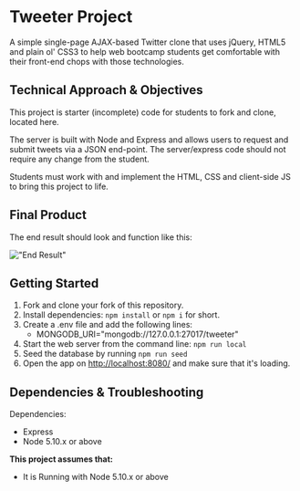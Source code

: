 # Tweeter Project

A simple single-page AJAX-based Twitter clone that uses jQuery, HTML5 and plain ol' CSS3 to help web bootcamp students get comfortable with their front-end chops with those technologies.

## Technical Approach & Objectives

This project is starter (incomplete) code for students to fork and clone, located here.

The server is built with Node and Express and allows users to request and submit tweets via a JSON end-point. The server/express code should not require any change from the student.

Students must work with and implement the HTML, CSS and client-side JS to bring this project to life.

## Final Product

The end result should look and function like this:

!["End Result"](https://d.pr/i/1eyEY/4MEH16BY+)

## Getting Started

1. Fork and clone your fork of this repository.
2. Install dependencies: `npm install` or `npm i` for short.
3. Create a .env file and add the following lines:
    - MONGODB_URI="mongodb://127.0.0.1:27017/tweeter"
3. Start the web server from the command line: `npm run local`
4. Seed the database by running `npm run seed`
5. Open the app on <http://localhost:8080/> and make sure that it's loading.

## Dependencies & Troubleshooting

Dependencies:

- Express
- Node 5.10.x or above

**This project assumes that:**

- It is Running with Node 5.10.x or above
